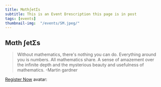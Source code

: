 ```yaml
---
title: Mαth∫etΣs 
subtitle: This is an Event Drescription this page is in post
tags: [events]
thumbnail-img:  "/events/SM.jpeg/"
---
```

## Mαth ∫etΣs
> Without mathematics, there's nothing you can do. Everything around you is numbers.
All mathematics share.
            A sense of amazement over the infinite depth and the mysterious beauty and usefulness of mathematics.
                  -Martin gardner


[Register Now](https://docs.google.com/forms/d/1HP2TcpOEyMipjZfVlmn5xNMxWHA7mOBUC_2rT1pnAH0/edit)
avatar: 
